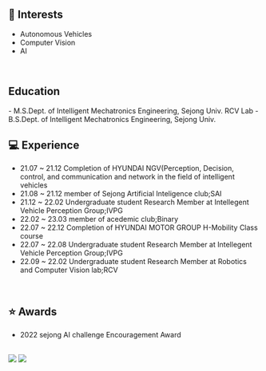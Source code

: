 <!---
- 👋 
- 👀 I’m interested in ...
- 🌱 I’m currently learning ...
- 💞️ I’m looking to collaborate on ...
- 📫 How to reach me ...
--->



<!---
Dobarri/Dobarri is a ✨ special ✨ repository because its `README.md` (this file) appears on your GitHub profile.
You can click the Preview link to take a look at your changes.
--->


<h2>🌱 Interests</h2>

- Autonomous Vehicles
- Computer Vision
- AI

<br>
<h2> Education</h2>
- M.S.Dept. of Intelligent Mechatronics Engineering, Sejong Univ. RCV Lab
- B.S.Dept. of Intelligent Mechatronics Engineering, Sejong Univ. 

<br>
<h2>💻 Experience</h2>

- 21.07 ~ 21.12   Completion of HYUNDAI NGV(Perception, Decision, control, and communication and network in the field of intelligent vehicles
- 21.08 ~ 21.12   member of Sejong Artificial Inteligence club;SAI
- 21.12 ~ 22.02 	Undergraduate student Research Member at Intellegent Vehicle Perception Group;IVPG
- 22.02 ~ 23.03   member of acedemic club;Binary
- 22.07 ~ 22.12   Completion of HYUNDAI MOTOR GROUP H-Mobility Class course
- 22.07 ~ 22.08	 Undergraduate student Research Member at Intellegent Vehicle Perception Group;IVPG
- 22.09 ~ 22.02  Undergraduate student Research Member at Robotics and Computer Vision lab;RCV

<br>

<h2>⭐️ Awards</h2>

- 2022 sejong AI challenge Encouragement Award

<br>
<a href="https://mail.google.com/mail/u/0/?tab=rm&ogbl#inbox"><img src="https://img.shields.io/badge/Gmail-EA4335?style=flat-square&logo=Gmail&logoColor=white"></a>  <a href="https://dobarri-ai.tistory.com/category"><img src="https://img.shields.io/badge/Tstory-7952B3?style=flat-square&logo=&logoColor=white"></a> 
